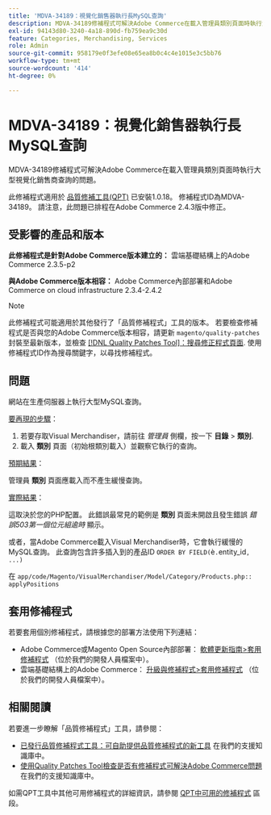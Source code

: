 ```yaml
---
title: 'MDVA-34189：視覺化銷售器執行長MySQL查詢'
description: MDVA-34189修補程式可解決Adobe Commerce在載入管理員類別頁面時執行大型視覺化銷售商查詢的問題。
exl-id: 94143d80-3240-4a18-890d-fb759ea9c30d
feature: Categories, Merchandising, Services
role: Admin
source-git-commit: 958179e0f3efe08e65ea8b0c4c4e1015e3c5bb76
workflow-type: tm+mt
source-wordcount: '414'
ht-degree: 0%

---
```


# MDVA-34189：視覺化銷售器執行長MySQL查詢

MDVA-34189修補程式可解決Adobe Commerce在載入管理員類別頁面時執行大型視覺化銷售商查詢的問題。

此修補程式適用於 [品質修補工具(QPT)](/help/announcements/adobe-commerce-announcements/magento-quality-patches-released-new-tool-to-self-serve-quality-patches.md) 已安裝1.0.18。 修補程式ID為MDVA-34189。 請注意，此問題已排程在Adobe Commerce 2.4.3版中修正。

## 受影響的產品和版本

**此修補程式是針對Adobe Commerce版本建立的：** 雲端基礎結構上的Adobe Commerce 2.3.5-p2

**與Adobe Commerce版本相容：** Adobe Commerce內部部署和Adobe Commerce on cloud infrastructure 2.3.4-2.4.2

>[!NOTE]
>
>此修補程式可能適用於其他發行了「品質修補程式」工具的版本。 若要檢查修補程式是否與您的Adobe Commerce版本相容，請更新 `magento/quality-patches` 封裝至最新版本，並檢查 [[!DNL Quality Patches Tool]：搜尋修正程式頁面](https://devdocs.magento.com/quality-patches/tool.html#patch-grid). 使用修補程式ID作為搜尋關鍵字，以尋找修補程式。

## 問題

網站在生產伺服器上執行大型MySQL查詢。

<u>要再現的步驟</u>：

1. 若要存取Visual Merchandiser，請前往 *管理員* 側欄，按一下 **目錄** > **類別**.
1. 載入 **類別** 頁面（初始根類別載入）並觀察它執行的查詢。

<u>預期結果</u>：

管理員 **類別** 頁面應載入而不產生緩慢查詢。

<u>實際結果</u>：

這取決於您的PHP配置。 此錯誤最常見的範例是 **類別** 頁面未開啟且發生錯誤 *錯誤503第一個位元組逾時* 顯示。

或者，當Adobe Commerce載入Visual Merchandiser時，它會執行緩慢的MySQL查詢。 此查詢包含許多插入到的產品ID `ORDER BY FIELD(`è`.`entity_id`,  ...)`

在 `app/code/Magento/VisualMerchandiser/Model/Category/Products.php:: applyPositions`

## 套用修補程式

若要套用個別修補程式，請根據您的部署方法使用下列連結：

* Adobe Commerce或Magento Open Source內部部署： [軟體更新指南>套用修補程式](https://devdocs.magento.com/guides/v2.4/comp-mgr/patching/mqp.html) （位於我們的開發人員檔案中）。
* 雲端基礎結構上的Adobe Commerce： [升級與修補程式>套用修補程式](https://devdocs.magento.com/cloud/project/project-patch.html) （位於我們的開發人員檔案中）。

## 相關閱讀

若要進一步瞭解「品質修補程式」工具，請參閱：

* [已發行品質修補程式工具：可自助提供品質修補程式的新工具](/help/announcements/adobe-commerce-announcements/magento-quality-patches-released-new-tool-to-self-serve-quality-patches.md) 在我們的支援知識庫中。
* [使用Quality Patches Tool檢查是否有修補程式可解決Adobe Commerce問題](/help/support-tools/patches-available-in-qpt-tool/check-patch-for-magento-issue-with-magento-quality-patches.md) 在我們的支援知識庫中。

如需QPT工具中其他可用修補程式的詳細資訊，請參閱 [QPT中可用的修補程式](https://support.magento.com/hc/en-us/sections/360010506631-Patches-available-in-QPT-tool-) 區段。

